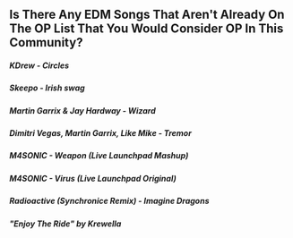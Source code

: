 ## Is There Any EDM Songs That Aren't Already On The OP List That You Would Consider OP In This Community?

##### KDrew - Circles

##### Skeepo - Irish swag

##### Martin Garrix & Jay Hardway - Wizard

##### Dimitri Vegas, Martin Garrix, Like Mike - Tremor

##### M4SONIC - Weapon (Live Launchpad Mashup)

##### M4SONIC - Virus (Live Launchpad Original)

##### Radioactive (Synchronice Remix) - Imagine Dragons

##### "Enjoy The Ride" by Krewella
